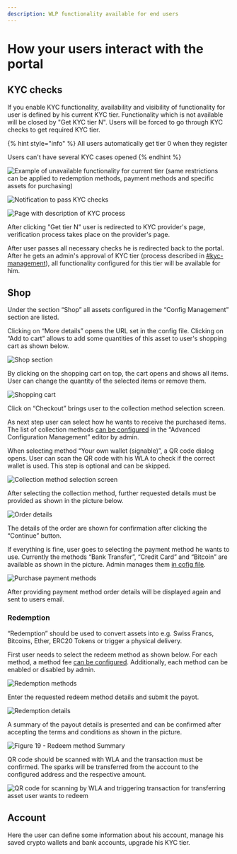 ```yaml
---
description: WLP functionality available for end users
---
```


# How your users interact with the portal

## KYC checks

If you enable KYC functionality, availability and visibility of functionality for user is defined by his current KYC tier. Functionality which is not available will be closed by "Get KYC tier N". Users will be forced to go through KYC checks to get required KYC tier.

{% hint style="info" %}
All users automatically get tier 0 when they register

Users can't have several KYC cases opened
{% endhint %}

![Example of unavailable functionality for current tier (same restrictions can be applied to redemption methods, payment methods and specific assets for purchasing)](<.gitbook/assets/image (18).png>)

![Notification to pass KYC checks](<.gitbook/assets/image (12).png>)

![Page with description of KYC process](<.gitbook/assets/image (6).png>)

After clicking "Get tier N" user is redirected to KYC provider's page, verification process takes place on the provider's page.

After user passes all necessary checks he is redirected back to the portal. After he gets an admin's approval of KYC tier (process described in [#kyc-management](admin-user-guide/admin-functionality.md#kyc-management "mention")), all functionality configured for this tier will be available for him.

## Shop

Under the section “Shop” all assets configured in the “Config Management” section are listed.

Clicking on “More details” opens the URL set in the config file. Clicking on “Add to cart” allows to add some quantities of this asset to user's shopping cart as shown below.

![Shop section](<.gitbook/assets/image (7).png>)

By clicking on the shopping cart on top, the cart opens and shows all items. User can change the quantity of the selected items or remove them.

![Shopping cart](.gitbook/assets/Capture.PNG)

Click on “Checkout” brings user to the collection method selection screen.&#x20;

As next step user can select how he wants to receive the purchased items. The list of collection methods [can be configured](admin-user-guide/portal-configuration/features-configuration/purchase-assets-and-featured-asset.md#collection-methods-configuration) in the “Advanced Configuration Management” editor by admin.

When selecting method “Your own wallet (signable)”, a QR code dialog opens. User can scan the QR code with his WLA to check if the correct wallet is used. This step is optional and can be skipped.

![Collection method selection screen](<.gitbook/assets/image (14).png>)

After selecting the collection method, further requested details must be provided as shown in the picture below.

![Order details](<.gitbook/assets/image (15).png>)

The details of the order are shown for confirmation after clicking the “Continue” button.

If everything is fine, user goes to selecting the payment method he wants to use. Currently the methods “Bank Transfer”, “Credit Card” and “Bitcoin” are available as shown in the picture. Admin manages them [in cofig file](admin-user-guide/portal-configuration/features-configuration/purchase-assets-and-featured-asset.md#payment-methods-configuration).

![Purchase payment methods](<.gitbook/assets/image (19).png>)

After providing payment method order details will be displayed again and sent to users email.

### Redemption

“Redemption” should be used to convert assets into e.g. Swiss Francs, Bitcoins, Ether, ERC20 Tokens or trigger a physical delivery.

First user needs to select the redeem method as shown below. For each method, a method fee [can be configured](admin-user-guide/portal-configuration/features-configuration/redemption-functionality.md). Additionally, each method can be enabled or disabled by admin.

![Redemption methods](.gitbook/assets/18)

Enter the requested redeem method details and submit the payot.

![Redemption details](.gitbook/assets/19)

A summary of the payout details is presented and can be confirmed after accepting the terms and conditions as shown in the picture.

![Figure 19 - Redeem method Summary](.gitbook/assets/20)

QR code should be scanned with WLA and the transaction must be confirmed. The sparks will be transferred from the account to the configured address and the respective amount.

![QR code for scanning by WLA and triggering transaction for transferring asset user wants to redeem](<.gitbook/assets/image (11).png>)



## Account

Here the user can define some information about his account, manage his saved crypto wallets and bank accounts, upgrade his KYC tier.

